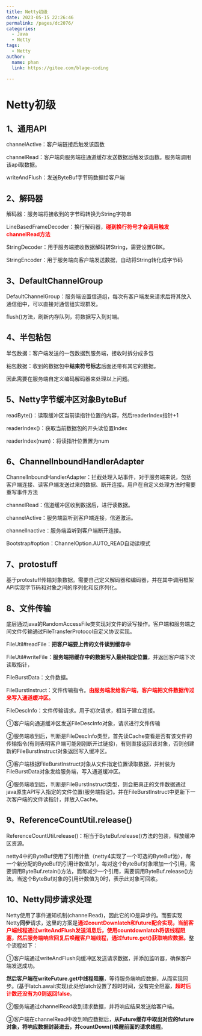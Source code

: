 ```yaml
---
title: Netty初级
date: 2023-05-15 22:26:46
permalink: /pages/dc2076/
categories: 
  - Java
  - Netty
tags: 
  - Netty
author: 
  name: phan
  link: https://gitee.com/blage-coding

---
```

# Netty初级

## 1、通用API

channelActive：客户端链接后触发该函数

channelRead：客户端向服务端往通道缓存发送数据后触发该函数。服务端调用该api取数据。

writeAndFlush：发送ByteBuf字节码数据给客户端

## 2、解码器

解码器：服务端将接收到的字节码转换为String字符串

LineBasedFrameDecoder：换行解码器，<font color="red">**碰到换行符号才会调用触发channelRead方法**</font>

StringDecoder：用于服务端接收数据解码转String，需要设置GBK。

StringEncoder：用于服务端向客户端发送数据，自动将String转化成字节码

## 3、DefaultChannelGroup

DefaultChannelGroup：服务端设置信道组，每次有客户端发来请求后将其放入通信组中，可以直接对通信组实现群发。

flush()方法，刷新内存队列，将数据写入到对端。

## 4、半包粘包

半包数据：客户端发送的一包数据到服务端，接收时拆分成多包

粘包数据：收到的数据包中**结束符号标志**后面还带有其它的数据。

因此需要在服务端自定义编码解码器来处理以上问题。

## 5、Netty字节缓冲区对象ByteBuf

readByte()：读取缓冲区当前读指针位置的内容，然后readerIndex指针+1

readerIndex()：获取当前数据包的开头读位置Index

readerIndex(num)：将读指针位置置为num

## 6、ChannelInboundHandlerAdapter

ChannelInboundHandlerAdapter：拦截处理入站事件，对于服务端来说，包括客户端连接、读客户端发送过来的数据、断开连接。用户在自定义处理方法时需要重写事件方法

channelRead：信道缓冲区收到数据后，进行读数据。 

channelActive：服务端监听到客户端连接，信道激活。 

channelInactive：服务端监听到客户端断开连接。

Bootstrap#option：ChannelOption.AUTO_READ自动读模式

## 7、protostuff

基于protostuff传输对象数据。需要自己定义解码器和编码器，并在其中调用框架API实现字节码和对象之间的序列化和反序列化。

## 8、文件传输

底层通过java的RandomAccessFile类实现对文件的读写操作。客户端和服务端之间文件传输通过FileTransferProtocol自定义协议实现。

FileUtil#readFile：**把客户端要上传的文件读到缓存中**

FileUtil#writeFile：**服务端把缓存中的数据写入最终指定位置**，并返回客户端下次读取指针，

FileBurstData：文件数据。

FileBurstInstruct：文件传输指令。<font color="red">**由服务端发给客户端，客户端把文件数据传过来写入通道缓冲区。**</font>

FileDescInfo：文件传输请求。用于初次请求，相当于建立连接。

①客户端向通道缓冲区发送FileDescInfo对象，请求进行文件传输

②服务端收到后，判断是FileDescInfo类型，首先读Cache查看是否有该文件的传输指令(有则表明客户端可能刚刚断开过链接)，有则直接返回该对象，否则创建新的FileBurstInstruct对象返回写入缓冲区。

③客户端根据FileBurstInstruct对象从文件指定位置读取数据，并封装为FileBurstData对象发给服务端，写入通道缓冲区。

④服务端收到后，判断是FileBurstInstruct类型，则会把真正的文件数据通过java原生API写入指定的文件位置(服务端指定)。并在FileBurstInstruct中更新下一次客户端的文件读指针，并放入Cache。

## 9、ReferenceCountUtil.release()

ReferenceCountUtil.release()：相当于ByteBuf.release()方法的包装，释放缓冲区资源。

netty4中的ByteBuf使用了引用计数（netty4实现了一个可选的ByteBuf池），每一个新分配的ByteBuf的引用计数值为1，每对这个ByteBuf对象增加一个引用，需要调用ByteBuf.retain()方法，而每减少一个引用，需要调用ByteBuf.release()方法。当这个ByteBuf对象的引用计数值为0时，表示此对象可回收。

## 10、Netty同步请求处理

Netty使用了事件通知机制(channelRead)，因此它的IO是异步的。而要实现Netty**同步**请求，这里的方案是<font color="red">**通过countDownlatch和future配合实现，当前客户端线程通过writeAndFlush发送消息后，使用countdownlatch将该线程阻塞，然后服务端响应回复后唤醒客户端线程，通过future.get()获取响应数据。**</font>整个流程如下：

①客户端通过writeAndFlush向缓冲区发送请求数据，并添加监听器，确保客户端发送成功。

**然后客户端在writeFuture.get中线程阻塞**，等待服务端响应数据，从而实现同步。(基于latch.await实现)此处给latch设置了超时时间，没有完全阻塞，<font color="red">**超时后计数还没有为0则返回false**</font>。

②服务端通过channelRead收到请求数据，并将响应结果发送给客户端。

③客户端在channelRead中收到响应数据后，**从Future缓存中取出对应的future对象，将响应数据封装进去，并countDown()唤醒前面的请求线程**。
